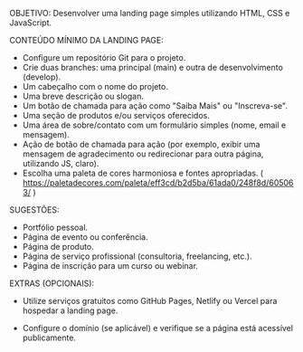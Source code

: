 OBJETIVO: Desenvolver uma landing page simples utilizando HTML, CSS e JavaScript.

CONTEÚDO MÍNIMO DA LANDING PAGE:

- Configure um repositório Git para o projeto.
- Crie duas branches: uma principal (main) e outra de desenvolvimento (develop).
- Um cabeçalho com o nome do projeto.
- Uma breve descrição ou slogan.
- Um botão de chamada para ação como "Saiba Mais" ou "Inscreva-se".
- Uma seção de produtos e/ou serviços oferecidos.
- Uma área de sobre/contato com um formulário simples (nome, email e mensagem).
- Ação de botão de chamada para ação (por exemplo, exibir uma mensagem de agradecimento ou redirecionar para outra página, utilizando JS, claro).
- Escolha uma paleta de cores harmoniosa e fontes apropriadas. ( https://paletadecores.com/paleta/eff3cd/b2d5ba/61ada0/248f8d/605063/ )

SUGESTÕES:

- Portfólio pessoal.
- Página de evento ou conferência.
- Página de produto.
- Página de serviço profissional (consultoria, freelancing, etc.).
- Página de inscrição para um curso ou webinar.

EXTRAS (OPCIONAIS):

- Utilize serviços gratuitos como GitHub Pages, Netlify ou Vercel para hospedar a landing page.

- Configure o domínio (se aplicável) e verifique se a página está acessível publicamente.